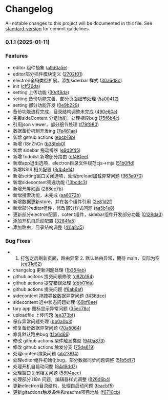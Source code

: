 # Changelog

All notable changes to this project will be documented in this file. See [standard-version](https://github.com/conventional-changelog/standard-version) for commit guidelines.

### 0.1.1 (2025-01-11)


### Features

* editor 组件抽象 ([a9d0a5e](https://github.com/Dingbai/todoList/commit/a9d0a5e64c4788cffae0478a1723bba88d8bbb1b))
* editor部分插件模块定义 ([2702f01](https://github.com/Dingbai/todoList/commit/2702f018c36d3c21eb6813052107573cb15890ad))
* electron全局类型扩展，添加siderbar 样式 ([30a6d8c](https://github.com/Dingbai/todoList/commit/30a6d8ce46e0d4febe63373ec2cf550de4b13167))
* init ([cff26da](https://github.com/Dingbai/todoList/commit/cff26da0f614e6ad862105616977d8f38dc68e82))
* setting 上传功能 ([30df8da](https://github.com/Dingbai/todoList/commit/30df8daa9e61fd332b2ea7bb40313f4670fb3d35))
* setting 备份功能完善，部分页面细节处理 ([5a00412](https://github.com/Dingbai/todoList/commit/5a00412bd40d484244eaab91a76f219ab38e9777))
* setting 部分功能开发 ([0e9b229](https://github.com/Dingbai/todoList/commit/0e9b229e3c69f12162f3711f8c393e53a78a717e))
* 备份功能流程完成，目录结构调整未完成 ([490e60a](https://github.com/Dingbai/todoList/commit/490e60a6800effc656d4f2a20a2fa67cbf1474e1))
* 完善sideContent 分组功能，处理相应bug ([75f6b4c](https://github.com/Dingbai/todoList/commit/75f6b4cbfd4ab53f53d5c7dd3c5db119551af3a1))
* 引用json viewer，部分细节处理 ([f79f980](https://github.com/Dingbai/todoList/commit/f79f980b4548d91cb657854a8daa87de33aa2d96))
* 数据备份机制开发ing ([7e461aa](https://github.com/Dingbai/todoList/commit/7e461aae1e714332efc7ce22b9e1002204f9b421))
* 新增 github actions ([ebcb18b](https://github.com/Dingbai/todoList/commit/ebcb18bb9ea5559ef598078ec94e758c962bd782))
* 新增 i18nZhCn ([b38feb0](https://github.com/Dingbai/todoList/commit/b38feb0a0274573d5eb708c068fc8e5318487aed))
* 新增 sidebar 拖动排序 ([e9d3f45](https://github.com/Dingbai/todoList/commit/e9d3f45f7d52f1a4c666839d1fbd0c49c7047273))
* 新增 todolist 新增部分路由 ([df481ee](https://github.com/Dingbai/todoList/commit/df481ee52c3570f0b56666d9bf26956b2ea46f25))
* 新增app退出选项，electron目录文件规范cjs->mjs ([51b0ffd](https://github.com/Dingbai/todoList/commit/51b0ffd4262e97641a74c1f95b02914de5819434))
* 新增NSIS 相关配置 ([3db4e14](https://github.com/Dingbai/todoList/commit/3db4e14fd19526c04e3f5057b60eed5316f86381))
* 新增setting窗口关闭选项，处理preload加载异常问题 ([963a970](https://github.com/Dingbai/todoList/commit/963a970a9dfeab7dca485db136895fe361ffad16))
* 新增sidecontent筛选功能 ([13bcdc3](https://github.com/Dingbai/todoList/commit/13bcdc31209e1d21b7ea1aa752983e03e6f36cba))
* 新增开屏动画 ([288ec7b](https://github.com/Dingbai/todoList/commit/288ec7b3e27e20203315871c24cb24c704f82aa3))
* 新增搜索功能，未完成 ([aa6072b](https://github.com/Dingbai/todoList/commit/aa6072bb2ac56443b20ab0eb21326877f9c9c9b1))
* 新增数据更新store，并在各个组件引用 ([2e81d2f](https://github.com/Dingbai/todoList/commit/2e81d2fd5c942c3e962be5c68606e0a0820c2bf7))
* 新增部分editor组件，修改部分样式问题 ([aa5b1e8](https://github.com/Dingbai/todoList/commit/aa5b1e8272ad2dff446c656ab46cafb6fc0eea74))
* 更新部分electron配置，cotent组件，sidebar组件开发部分功能 ([0129da3](https://github.com/Dingbai/todoList/commit/0129da3899103ae209c7e7251f7931cf2f56fa57))
* 添加开机自启动配置 ([3284fa5](https://github.com/Dingbai/todoList/commit/3284fa5c23936abccf8e000232b41c3ba5714438))
* 添加路由，目录结构调整 ([411a8d5](https://github.com/Dingbai/todoList/commit/411a8d5702941c1fd4c242dd26dd53d18c9ef691))


### Bug Fixes

* 1. 打包之后刷新页面，路由异常 2. 默认路由异常，期待 main，实际为空 ([ea91d62](https://github.com/Dingbai/todoList/commit/ea91d6283c0177f17f5f5131518c5b963e7081cc))
* changelog 更新问题处理 ([1b354ab](https://github.com/Dingbai/todoList/commit/1b354ab431d9c1d78b24bef653699abe7f1b07ff))
* github acitons 提交问题修改 ([d82b194](https://github.com/Dingbai/todoList/commit/d82b194ab0984c3fc2ae269caa689b4b5c6b23e4))
* github actions 提交错误处理 ([dbb01da](https://github.com/Dingbai/todoList/commit/dbb01da6ff460cf5a4acbd4ded5f583982d342d8))
* github actions 提交问题 ([f6ab6af](https://github.com/Dingbai/todoList/commit/f6ab6affb9490c57b15b538adaacfe0c04ce6c9c))
* sidecontent 拖拽导致数据异常问题 ([f438dce](https://github.com/Dingbai/todoList/commit/f438dcea88908e3e769c376ba5cdcd77cf3a48ae))
* sidecontent 选中状态问题处理 ([66bf8ee](https://github.com/Dingbai/todoList/commit/66bf8eeffb5bfff197f52ee4236c63a3657dacfd))
* tary app 图标显示异常问题 ([35ec78c](https://github.com/Dingbai/todoList/commit/35ec78c6da63bbd3b20c12186746f2a95101cfac))
* uploadfile 上传问题 ([ee373bf](https://github.com/Dingbai/todoList/commit/ee373bf1edbe8ba532abcb9021b774093ef36280))
* 保存异常问题处理 ([bb0a0b3](https://github.com/Dingbai/todoList/commit/bb0a0b32102b399237f1d7bb8c07129ed376ca2d))
* 修复备份数据异常问题 ([70a5064](https://github.com/Dingbai/todoList/commit/70a5064a5eed7e7e3a42d2246647b71949d03907))
* 修复默认路由bug ([f1b6d66](https://github.com/Dingbai/todoList/commit/f1b6d66084d4a560b16799c3744f326c7fbff5e5))
* 修改 github actions 条件触发类型 ([940a873](https://github.com/Dingbai/todoList/commit/940a8734183fa0325a28f4a0537d25a0b04fac67))
* 修改 github actions 触发分支 ([75de619](https://github.com/Dingbai/todoList/commit/75de6191bf585f59c29b753783c724de2227c1e6))
* 处理content渲染问题 ([ab23814](https://github.com/Dingbai/todoList/commit/ab2381499d293f7b212ddfd810097158e32245a4))
* 处理editor组件初始化bug，部分数据同步问题调整 ([51b5df7](https://github.com/Dingbai/todoList/commit/51b5df7d4819247240625c464b04ded0a9ef7bbf))
* 处理开机自启动问题 ([84d9dd7](https://github.com/Dingbai/todoList/commit/84d9dd7df7f2df59f0638b26b2c3ee8a59a35319))
* 处理窗口关闭相关问题 ([5894aee](https://github.com/Dingbai/todoList/commit/5894aeec8706b6026cca317c3b99ec03368936f1))
* 处理部分 i18n 问题，编辑器样式调整 ([826d6b4](https://github.com/Dingbai/todoList/commit/826d6b4de21be5f360df13181752e977d11d0b10))
* 更新electron目录结构，处理自启动问题 ([feacbf5](https://github.com/Dingbai/todoList/commit/feacbf50efa6ae093eb5ea6cd7ce46afc306638b))
* 更新gitactions触发条件和readme项目地址 ([f6716cb](https://github.com/Dingbai/todoList/commit/f6716cb5ac7c8a7afa7c185c7fc999f730bd828c))
